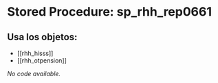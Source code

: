 # Stored Procedure: sp_rhh_rep0661

## Usa los objetos:
- [[rhh_hisss]]
- [[rhh_otpension]]

*No code available.*
